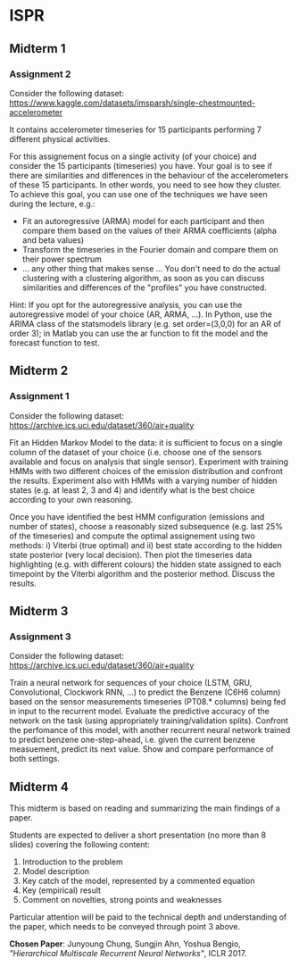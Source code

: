 # ISPR

## Midterm 1

### Assignment 2

Consider the following dataset: https://www.kaggle.com/datasets/imsparsh/single-chestmounted-accelerometer

It contains accelerometer timeseries for 15 participants performing 7 different physical activities.

For this assignement focus on a single activity (of your choice) and consider the 15 participants (timeseries) you have. Your goal is to see if there are similarities and differences in the behaviour of the accelerometers of these 15 participants. In other words, you need to see how they cluster. To achieve this goal,  you can use one of the techniques we have seen during the lecture, e.g.:
- Fit an autoregressive (ARMA) model for each participant and then compare them based on the values of their ARMA coefficients (alpha and beta values)
- Transform the timeseries in the Fourier domain and compare them on their power spectrum
- ... any other thing that makes sense ...
You don't need to do the actual clustering with a clustering algorithm, as soon as you can discuss similarities and differences of the "profiles" you have constructed.

Hint: If you opt for the autoregressive analysis, you can use the autoregressive model of your choice (AR, ARMA, ...). In Python, use the ARIMA class of the statsmodels library (e.g. set order=(3,0,0) for an AR of order 3); in Matlab you can use the ar function to fit the model and the forecast function to test.

## Midterm 2

### Assignment 1

Consider the following dataset: https://archive.ics.uci.edu/dataset/360/air+quality

Fit an Hidden Markov Model to the data: it is sufficient to focus on a single column of the dataset of your choice (i.e. choose one of the sensors available and focus on analysis that single sensor). Experiment with training  HMMs with two different choices of the emission distribution and confront the results.  Experiment also with HMMs with a varying number of hidden states (e.g. at least 2, 3 and 4) and identify what is the best choice according to your own reasoning. 

Once you have identified the best HMM configuration (emissions and number of states), choose a reasonably sized subsequence (e.g. last 25% of the timeseries) and compute the optimal assignement using two methods: i) Viterbi (true optimal) and ii) best state according to the hidden state posterior (very local decision). Then plot the timeseries data highlighting (e.g. with different colours) the hidden state assigned to each timepoint by the Viterbi algorithm and the posterior method.  Discuss the results.

## Midterm 3

### Assignment 3

Consider the following dataset: https://archive.ics.uci.edu/dataset/360/air+quality

Train a neural network for sequences of your choice (LSTM, GRU, Convolutional, Clockwork RNN, ...) to predict the Benzene (C6H6 column) based on the sensor measurements timeseries (PT08.* columns) being fed in input to the recurrent model. Evaluate the predictive accuracy of the network on the task (using appropriately training/validation splits).  Confront the perfomance of this model, with another recurrent neural network trained to predict benzene one-step-ahead, i.e. given the current benzene measuement, predict its next value.
Show and compare performance of both settings.

## Midterm 4

This midterm is based on reading and summarizing the main findings of a paper.

Students are expected to deliver a short presentation (no more than 8 slides) covering the following content:
1. Introduction to the problem
2. Model description
3. Key catch of the model, represented by a commented equation
4. Key (empirical) result
5. Comment on novelties, strong points and weaknesses

Particular attention will be paid to the technical depth and understanding of the paper, which needs to be conveyed through point 3 above.

**Chosen Paper**: Junyoung Chung, Sungjin Ahn, Yoshua Bengio, *"Hierarchical Multiscale Recurrent Neural Networks"*, ICLR 2017.
